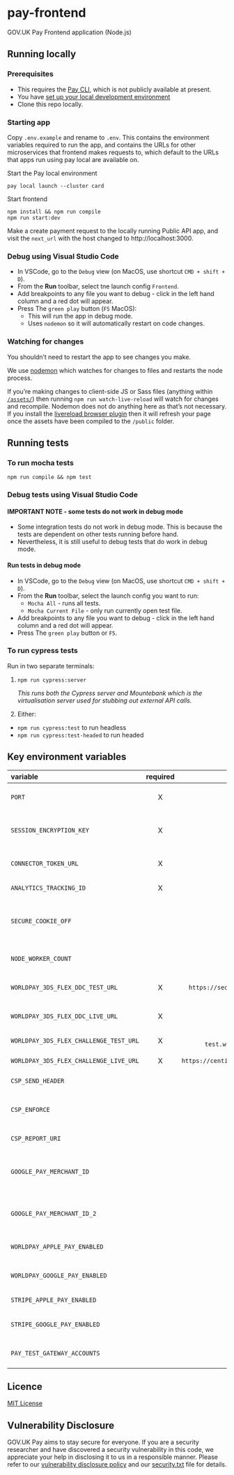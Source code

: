 # pay-frontend

GOV.UK Pay Frontend application (Node.js)

## Running locally

### Prerequisites

* This requires the [Pay CLI](https://github.com/alphagov/pay-infra/tree/master/cli), which is not publicly available at
  present.
* You
  have [set up your local development environment](https://pay-team-manual.cloudapps.digital/manual/setup-local-dev-environment.html)
* Clone this repo locally.

### Starting app

Copy `.env.example` and rename to `.env`. This contains the environment variables required to run the app, and contains
the URLs for other microservices that frontend makes requests to, which default to the URLs that apps run using pay
local are available on.

Start the Pay local environment

```
pay local launch --cluster card
```

Start frontend

```
npm install && npm run compile
npm run start:dev
```

Make a create payment request to the locally running Public API app, and visit the `next_url` with the host changed
to http://localhost:3000.

### Debug using Visual Studio Code

* In VSCode, go to the `Debug` view (on MacOS, use shortcut `CMD + shift + D`).
* From the **Run** toolbar, select tne launch config `Frontend`.
* Add breakpoints to any file you want to debug - click in the left hand column and a red dot will appear.
* Press The `green play` button (`F5` MacOS):
    * This will run the app in debug mode.
    * Uses `nodemon` so it will automatically restart on code changes.

### Watching for changes

You shouldn’t need to restart the app to see changes you make.

We use [nodemon](https://github.com/remy/nodemon) which watches for changes to files and restarts the node process.

If you’re making changes to client-side JS or Sass files (anything within [`/assets/`](app/assets/)) then
running `npm run watch-live-reload` will watch for changes and recompile. Nodemon does not do anything here as that’s
not necessary. If you install the [livereload browser plugin](http://livereload.com/extensions/) then it will refresh
your page once the assets have been compiled to the `/public` folder.

## Running tests

### To run mocha tests

```
npm run compile && npm test
```

### Debug tests using Visual Studio Code

#### IMPORTANT NOTE - some tests do not work in debug mode

* Some integration tests do not work in debug mode. This is because the tests are dependent on other tests running
  before hand.
* Nevertheless, it is still useful to debug tests that do work in debug mode.

#### Run tests in debug mode

* In VSCode, go to the `Debug` view (on MacOS, use shortcut `CMD + shift + D`).
* From the **Run** toolbar, select the launch config you want to run:
    * `Mocha All` - runs all tests.
    * `Mocha Current File` - only run currently open test file.
* Add breakpoints to any file you want to debug - click in the left hand column and a red dot will appear.
* Press The `green play` button or `F5`.

### To run cypress tests

Run in two separate terminals:

1. `npm run cypress:server`

   _This runs both the Cypress server and Mountebank which is the virtualisation server used for stubbing out external
   API calls._

2. Either:

- `npm run cypress:test` to run headless
- `npm run cypress:test-headed` to run headed

## Key environment variables

| variable                               | required |                         default value                         | Description                                                                                                                                           |
|:---------------------------------------|:--------:|:-------------------------------------------------------------:|:------------------------------------------------------------------------------------------------------------------------------------------------------|
| `PORT`                                 |    X     |                             9200                              | The port number for the express server to be bound at runtime                                                                                         |
| `SESSION_ENCRYPTION_KEY`               |    X     |                                                               | key to be used by the cookie encryption algorithm. Should be a large unguessable string ([More Info](https://www.npmjs.com/package/client-sessions)). |
| `CONNECTOR_TOKEN_URL`                  |    X     |                                                               | The connector endpoint to use when validating the one time token.                                                                                     |
| `ANALYTICS_TRACKING_ID`                |    X     |                                                               | Tracking ID to be used by 'Google-Analytics'.                                                                                                         |
| `SECURE_COOKIE_OFF`                    |          |                        false/undefined                        | To switch off generating secure cookies. Set this to `true` only if you are running self service in a `non HTTPS` environment.                        |
| `NODE_WORKER_COUNT`                    |          |                               1                               | The number of worker threads started by node cluster when run in production mode                                                                      |
| `WORLDPAY_3DS_FLEX_DDC_TEST_URL`       |    X     |    `https://secure-test.worldpay.com/shopper/3ds/ddc.html`    | URL for Device Data Collection (DDC) initiation in TEST                                                                                               |
| `WORLDPAY_3DS_FLEX_DDC_LIVE_URL`       |    X     |                                                               | URL for Device Data Collection (DDC) initiation in LIVE                                                                                               |
| `WORLDPAY_3DS_FLEX_CHALLENGE_TEST_URL` |    X     | `https://secure-test.worldpay.com/shopper/3ds/challenge.html` | Pointing to Worldpay's TEST 3ds flex challenge URL.                                                                                                   |
| `WORLDPAY_3DS_FLEX_CHALLENGE_LIVE_URL` |    X     |  `https://centinelapi.cardinalcommerce.com/V2/Cruise/StepUp`  | Pointing to Worldpay's LIVE 3ds flex challenge URL.                                                                                                   |
| `CSP_SEND_HEADER`                      |          |                        false/undefined                        | Apply card payment contest security policy headers.                                                                                                   |
| `CSP_ENFORCE`                          |          |                        false/undefined                        | Browser will block content security policy violations if set to true, default is to only report on violations.                                        |
| `CSP_REPORT_URI`                       |          |                                                               | URI to receive CSP violation reports.                                                                                                                 |
| `GOOGLE_PAY_MERCHANT_ID`               |          |                                                               | Merchant ID used to identify GOV.UK Pay to Google when making a payment request. This ID is got from the Google Pay Developer Profile.                |
| `GOOGLE_PAY_MERCHANT_ID_2`             |          |                                                               | The same as GOOGLE_PAY_MERCHANT_ID, but used to rotate to a new merchant id in a safe way.                                                            |
| `WORLDPAY_APPLE_PAY_ENABLED`           |          |                             true                              | Feature toggle that enables Apple Pay for Worldpay accounts                                                                                           |
| `WORLDPAY_GOOGLE_PAY_ENABLED`          |          |                             true                              | Feature toggle that enables Google Pay for Worldpay accounts                                                                                          |
| `STRIPE_APPLE_PAY_ENABLED`             |          |                             true                              | Feature toggle that enables Apple Pay for Stripe accounts                                                                                             |
| `STRIPE_GOOGLE_PAY_ENABLED`            |          |                             true                              | Feature toggle that enables Google Pay for Stripe accounts                                                                                            |
| `PAY_TEST_GATEWAY_ACCOUNTS`            |          |                             [""]                              | Gateway accounts that should ignore the wallet feature toggles                                                                                        |

## Licence

[MIT License](LICENSE)

## Vulnerability Disclosure

GOV.UK Pay aims to stay secure for everyone. If you are a security researcher and have discovered a security
vulnerability in this code, we appreciate your help in disclosing it to us in a responsible manner. Please refer to
our [vulnerability disclosure policy](https://www.gov.uk/help/report-vulnerability) and
our [security.txt](https://vdp.cabinetoffice.gov.uk/.well-known/security.txt) file for details.
